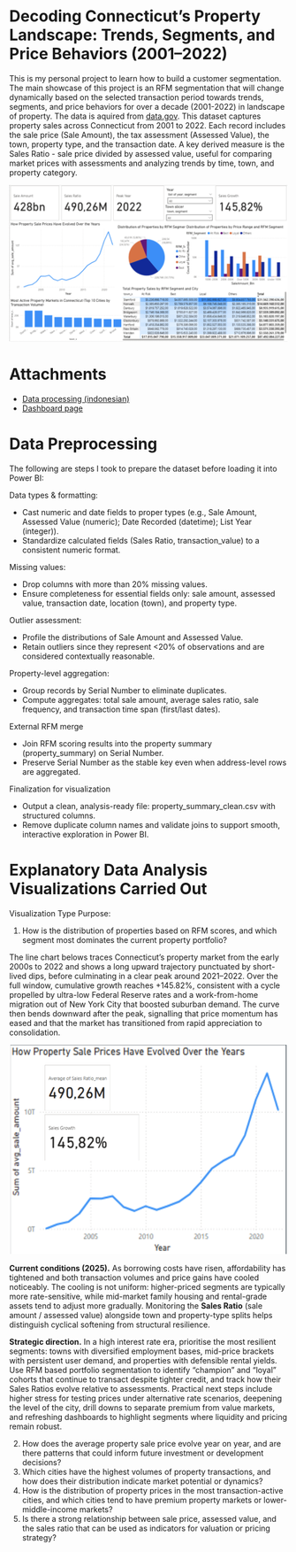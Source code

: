 # Decoding Connecticut’s Property Landscape: Trends, Segments, and Price Behaviors (2001–2022)
This is my personal project to learn how to build a customer segmentation. The main showcase of this project is an RFM segmentation that will change dynamically based on the selected transaction period towards trends, segments, and price behaviors for over a decade (2001-2022) in landscape of property. The data is aquired from [data.gov](https://catalog.data.gov/dataset/real-estate-sales-2001-2018). This dataset captures property sales across Connecticut from 2001 to 2022. Each record includes the sale price (Sale Amount), the tax assessment (Assessed Value), the town, property type, and the transaction date. A key derived measure is the Sales Ratio - sale price divided by assessed value, useful for comparing market prices with assessments and analyzing trends by time, town, and property category. 

<p align="center">
  <img src="https://github.com/Catherinerezi/Connecticut-Property-Landscape-2001-2022/blob/main/assets/property_landscare_dasboard.png" alt="Dashboard preview" width="700">
</p>

# Attachments
- [Data processing (indonesian)](https://colab.research.google.com/drive/17JmBtTshNQwTCpHCfeGvTGX-6js-4aA7?usp=sharing)
- [Dashboard page](https://drive.google.com/file/d/1kqYnjQaiVn0FSfuC5GkQbQNClw3-B0PT/view?usp=share_link)

# Data Preprocessing
The following are steps I took to prepare the dataset before loading it into Power BI:

Data types & formatting:
- Cast numeric and date fields to proper types (e.g., Sale Amount, Assessed Value (numeric); Date Recorded (datetime); List Year (integer)).
- Standardize calculated fields (Sales Ratio, transaction_value) to a consistent numeric format.

Missing values:
- Drop columns with more than 20% missing values.
- Ensure completeness for essential fields only: sale amount, assessed value, transaction date, location (town), and property type.

Outlier assessment:
- Profile the distributions of Sale Amount and Assessed Value.
- Retain outliers since they represent <20% of observations and are considered contextually reasonable.

Property-level aggregation:
- Group records by Serial Number to eliminate duplicates.
- Compute aggregates: total sale amount, average sales ratio, sale frequency, and transaction time span (first/last dates).

External RFM merge
- Join RFM scoring results into the property summary (property_summary) on Serial Number.
- Preserve Serial Number as the stable key even when address-level rows are aggregated.

Finalization for visualization
- Output a clean, analysis-ready file: property_summary_clean.csv with structured columns.
- Remove duplicate column names and validate joins to support smooth, interactive exploration in Power BI.

# Explanatory Data Analysis Visualizations Carried Out

Visualization Type Purpose:
1. How is the distribution of properties based on RFM scores, and which segment most dominates the current property portfolio?

The line chart belows traces Connecticut’s property market from the early 2000s to 2022 and shows a long upward trajectory punctuated by short-lived dips, before culminating in a clear peak around 2021–2022. Over the full window, cumulative growth reaches +145.82%, consistent with a cycle propelled by ultra-low Federal Reserve rates and a work-from-home migration out of New York City that boosted suburban demand. The curve then bends downward after the peak, signalling that price momentum has eased and that the market has transitioned from rapid appreciation to consolidation.

<p align="center">
  <img src="assets/line%20chart.png" alt="How Property Sale Prices Have Evolved Over the Years" width="500">
</p>

**Current conditions (2025).** As borrowing costs have risen, affordability has tightened and both transaction volumes and price gains have cooled noticeably. The cooling is not uniform: higher-priced segments are typically more rate-sensitive, while mid-market family housing and rental-grade assets tend to adjust more gradually. Monitoring the **Sales Ratio** (sale amount / assessed value) alongside town and property-type splits helps distinguish cyclical softening from structural resilience.

**Strategic direction.** In a high interest rate era, prioritise the most resilient segments: towns with diversified employment bases, mid-price brackets with persistent user demand, and properties with defensible rental yields. Use RFM based portfolio segmentation to identify “champion” and “loyal” cohorts that continue to transact despite tighter credit, and track how their Sales Ratios evolve relative to assessments. Practical next steps include higher stress for testing prices under alternative rate scenarios, deepening the level of the city, drill downs to separate premium from value markets, and refreshing dashboards to highlight segments where liquidity and pricing remain robust.

2. How does the average property sale price evolve year on year, and are there patterns that could inform future investment or development decisions?
4. Which cities have the highest volumes of property transactions, and how does their distribution indicate market potential or dynamics?
5. How is the distribution of property prices in the most transaction-active cities, and which cities tend to have premium property markets or lower-middle-income markets?
6. Is there a strong relationship between sale price, assessed value, and the sales ratio that can be used as indicators for valuation or pricing strategy?
